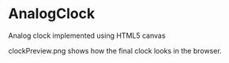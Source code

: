 # AnalogClock
Analog clock implemented using HTML5 canvas

clockPreview.png shows how the final clock looks in the browser.
